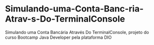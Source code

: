 # Simulando-uma-Conta-Banc-ria-Atrav-s-Do-TerminalConsole
Simulando uma Conta Bancária Através Do TerminalConsole, projeto do curso Bootcamp Java Developer pela plataforma DIO
